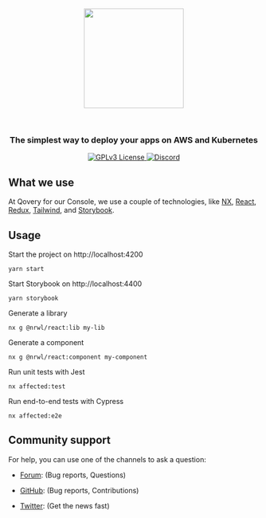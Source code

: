 
<br  />

<p  align="center">

<a  href="https://qovery.com"  target="_blank">

<img  style="display: block; margin: auto; width: 200px;"  src="https://user-images.githubusercontent.com/533928/152318674-3d036713-8f05-4972-b6e1-1c84e27ea794.svg">

</a>

</p>

<br  />

<h3 align="center">The simplest way to deploy your apps on AWS and Kubernetes</h3>

<p align="center">
<a href="https://opensource.org/licenses"> <img alt="GPLv3 License" src="https://img.shields.io/badge/License-GPL%20v3-yellow.svg"> </a>
<a href="https://discord.qovery.com"> <img alt="Discord" src="https://img.shields.io/discord/688766934917185556?label=discord&style=flat-square"> </a>
</p>

## What we use

At Qovery for our Console, we use a couple of technologies, like [NX](https://nx.dev/), [React](https://reactjs.org/), [Redux](https://redux-toolkit.js.org/), [Tailwind](https://tailwindcss.com/), and [Storybook](https://storybook.js.org/).


## Usage

Start the project on http://localhost:4200

    yarn start

Start Storybook on http://localhost:4400

    yarn storybook

Generate a library

    nx g @nrwl/react:lib my-lib

Generate a component

    nx g @nrwl/react:component my-component

Run unit tests with Jest

    nx affected:test

Run end-to-end tests with Cypress

    nx affected:e2e


## Community support

For help, you can use one of the channels to ask a question:

-   [Forum](https://discuss.qovery.com/): (Bug reports, Questions)
    
    
-   [GitHub](https://github.com/Qovery/console): (Bug reports, Contributions)
    

-   [Twitter](https://twitter.com/qovery_): (Get the news fast)